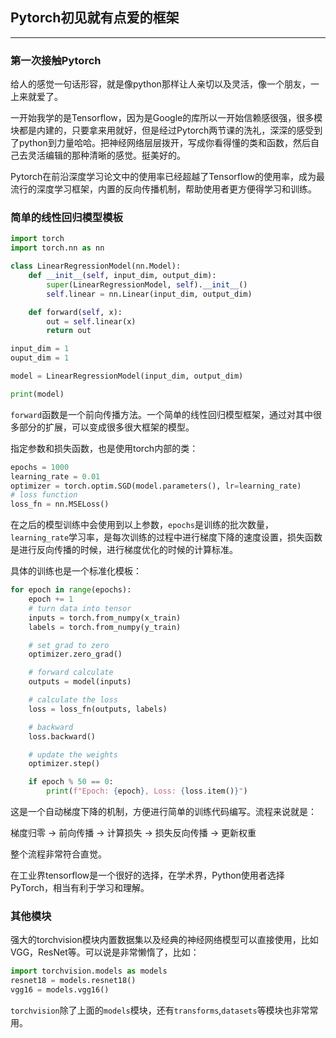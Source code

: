 ## Pytorch初见就有点爱的框架

---

### 第一次接触Pytorch

给人的感觉一句话形容，就是像python那样让人亲切以及灵活，像一个朋友，一上来就爱了。

一开始我学的是Tensorflow，因为是Google的库所以一开始信赖感很强，很多模块都是内建的，只要拿来用就好，但是经过Pytorch两节课的洗礼，深深的感受到了python到力量哈哈。把神经网络层层拨开，写成你看得懂的类和函数，然后自己去灵活编辑的那种清晰的感觉。挺美好的。

Pytorch在前沿深度学习论文中的使用率已经超越了Tensorflow的使用率，成为最流行的深度学习框架，内置的反向传播机制，帮助使用者更方便得学习和训练。

### 简单的线性回归模型模板

```python
import torch
import torch.nn as nn

class LinearRegressionModel(nn.Model):
    def __init__(self, input_dim, output_dim):
        super(LinearRegressionModel, self).__init__()
        self.linear = nn.Linear(input_dim, output_dim)

    def forward(self, x):
        out = self.linear(x)
        return out

input_dim = 1
ouput_dim = 1

model = LinearRegressionModel(input_dim, output_dim)

print(model)
```

`forward`函数是一个前向传播方法。一个简单的线性回归模型框架，通过对其中很多部分的扩展，可以变成很多很大框架的模型。

指定参数和损失函数，也是使用torch内部的类：

```python
epochs = 1000
learning_rate = 0.01
optimizer = torch.optim.SGD(model.parameters(), lr=learning_rate)
# loss function
loss_fn = nn.MSELoss()
```

在之后的模型训练中会使用到以上参数，`epochs`是训练的批次数量，`learning_rate`学习率，是每次训练的过程中进行梯度下降的速度设置，损失函数是进行反向传播的时候，进行梯度优化的时候的计算标准。

具体的训练也是一个标准化模板：

```python
for epoch in range(epochs):
    epoch += 1
    # turn data into tensor
    inputs = torch.from_numpy(x_train)
    labels = torch.from_numpy(y_train)

    # set grad to zero
    optimizer.zero_grad()

    # forward calculate
    outputs = model(inputs)

    # calculate the loss
    loss = loss_fn(outputs, labels)

    # backward
    loss.backward()

    # update the weights
    optimizer.step()

    if epoch % 50 == 0:
        print(f"Epoch: {epoch}, Loss: {loss.item()}")
```

这是一个自动梯度下降的机制，方便进行简单的训练代码编写。流程来说就是：

梯度归零 -> 前向传播 -> 计算损失 -> 损失反向传播 -> 更新权重

整个流程非常符合直觉。

在工业界tensorflow是一个很好的选择，在学术界，Python使用者选择PyTorch，相当有利于学习和理解。

### 其他模块

强大的torchvision模块内置数据集以及经典的神经网络模型可以直接使用，比如VGG，ResNet等。可以说是非常懒惰了，比如：

```python
import torchvision.models as models
resnet18 = models.resnet18()
vgg16 = models.vgg16()
```

`torchvision`除了上面的`models`模块，还有`transforms`,`datasets`等模块也非常常用。


